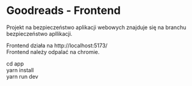 # Goodreads - Frontend
Projekt na bezpieczeństwo aplikacji webowych  znajduje się na branchu bezpieczeństwo apllikacji.  

Frontend działa na http://localhost:5173/  
Frontend należy odpalać na chromie.  

cd app  
yarn install  
yarn run dev  

